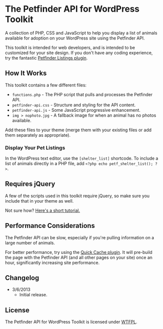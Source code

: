 # The Petfinder API for WordPress Toolkit
A collection of PHP, CSS and JavaScript to help you display a list of animals available for adoption on your WordPress site using the Petfinder API.

This toolkit is intended for web developers, and is intended to be customized for your site design. If you don't have any coding experience, try the fantastic [Petfinder Listings plugin](http://wordpress.org/extend/plugins/petfinder-listings/).

## How It Works
This toolkit contains a few different files:

* `functions.php` - The PHP script that pulls and processes the Petfinder API.
* `petfinder-api.css` - Structure and styling for the API content.
* `petfinder-api.js` - Some JavaScript progressive enhancement.
* `img > nophoto.jpg` - A fallback image for when an animal has no photos available.

Add these files to your theme (merge them with your existing files or add them separately as appropriate).

### Display Your Pet Listings
In the WordPress text editor, use the `[shelter_list]` shortcode. To include a list of animals directly in a PHP file, add `<?php echo petf_shelter_list(); ?>`.

## Requires jQuery
A few of the scripts used in this toolkit require jQuery, so make sure you include that in your theme as well.

Not sure how? [Here's a short tutorial.](http://gomakethings.com/jquery-wordpress/)

## Performance Considerations
The Petfinder API can be slow, especially if you're pulling information on a large number of animals.

For better performance, try using the [Quick Cache plugin](http://wordpress.org/extend/plugins/quick-cache/). It will pre-build the page with the Petfinder API (and all other pages on your site) once an hour, significantly increasing site performance.

## Changelog
* 3/6/2013
  * Initial release.

## License
The Petfinder API for WordPress Toolkit is licensed under [WTFPL](http://www.wtfpl.net/).
